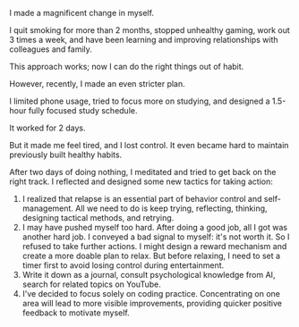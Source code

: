 I made a magnificent change in myself.

I quit smoking for more than 2 months, stopped unhealthy gaming, work out 3 times a week, and have been learning and improving relationships with colleagues and family.

This approach works; now I can do the right things out of habit.

However, recently, I made an even stricter plan.

I limited phone usage, tried to focus more on studying, and designed a 1.5-hour fully focused study schedule.

It worked for 2 days.

But it made me feel tired, and I lost control. It even became hard to maintain previously built healthy habits.

After two days of doing nothing, I meditated and tried to get back on the right track. I reflected and designed some new tactics for taking action:

1. I realized that relapse is an essential part of behavior control and self-management. All we need to do is keep trying, reflecting, thinking, designing tactical methods, and retrying.
2. I may have pushed myself too hard. After doing a good job, all I got was another hard job. I conveyed a bad signal to myself: it's not worth it. So I refused to take further actions. I might design a reward mechanism and create a more doable plan to relax. But before relaxing, I need to set a timer first to avoid losing control during entertainment.
3. Write it down as a journal, consult psychological knowledge from AI, search for related topics on YouTube.
4. I've decided to focus solely on coding practice. Concentrating on one area will lead to more visible improvements, providing quicker positive feedback to motivate myself.